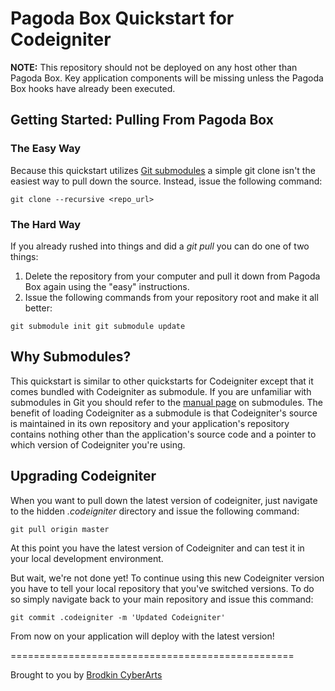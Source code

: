 # Pagoda Box Quickstart for Codeigniter

**NOTE:** This repository should not be deployed on any host other than Pagoda Box.  Key application components will be missing unless the Pagoda Box hooks have already been executed.

## Getting Started: Pulling From Pagoda Box

### The Easy Way

Because this quickstart utilizes [Git submodules](http://www.kernel.org/pub/software/scm/git/docs/git-submodule.html) a simple git clone isn't the easiest way to pull down the source.  Instead, issue the following command:

`git clone --recursive <repo_url>`

### The Hard Way

If you already rushed into things and did a *git pull* you can do one of two things:

1. Delete the repository from your computer and pull it down from Pagoda Box again using the "easy" instructions.
2. Issue the following commands from your repository root and make it all better:

`git submodule init
git submodule update`

## Why Submodules?

This quickstart is similar to other quickstarts for Codeigniter except that it comes bundled with Codeigniter as submodule.  If you are unfamiliar with submodules in Git you should refer to the [manual page](http://www.kernel.org/pub/software/scm/git/docs/git-submodule.html) on submodules.  The benefit of loading Codeigniter as a submodule is that Codeigniter's source is maintained in its own repository and your application's repository contains nothing other than the application's source code and a pointer to which version of Codeigniter you're using.

## Upgrading Codeigniter

When you want to pull down the latest version of codeigniter, just navigate to the hidden *.codeigniter* directory and issue the following command:

`git pull origin master`

At this point you have the latest version of Codeigniter and can test it in your local development environment.

But wait, we're not done yet! To continue using this new Codeigniter version you have to tell your local repository that you've switched versions.  To do so simply navigate back to your main repository and issue this command:

`git commit .codeigniter -m 'Updated Codeigniter'`

From now on your application will deploy with the latest version!

=================================================

Brought to you by [Brodkin CyberArts](http://brodkinca.com)